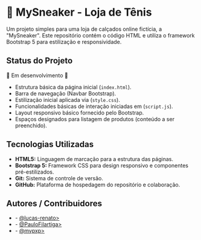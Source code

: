 # 👟 MySneaker - Loja de Tênis

Um projeto simples para uma loja de calçados online fictícia, a "MySneaker". Este repositório contém o código HTML e utiliza o framework Bootstrap 5 para estilização e responsividade.

## Status do Projeto

🚧 Em desenvolvimento 🚧

- Estrutura básica da página inicial (`index.html`).
- Barra de navegação (Navbar Bootstrap).
- Estilização inicial aplicada via (`style.css`).
- Funcionalidades básicas de interação iniciadas em (`script.js`).
- Layout responsivo básico fornecido pelo Bootstrap.
- Espaços designados para listagem de produtos (conteúdo a ser preenchido).

## Tecnologias Utilizadas

- **HTML5:** Linguagem de marcação para a estrutura das páginas.
- **Bootstrap 5:** Framework CSS para design responsivo e componentes pré-estilizados.
- **Git:** Sistema de controle de versão.
- **GitHub:** Plataforma de hospedagem do repositório e colaboração.

## Autores / Contribuidores

- **<Lucas Renato>** - [@lucas-renato>](https://github.com/lucas-renato>)
- **<Paulo Filartiga>** - [@PauloFilartiga>](https://github.com/PauloFilartiga>)
- **<Ian Spindola>** - [@mvpxp>](https://github.com/mvpxp>)


